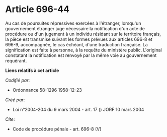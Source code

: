 # Article 696-44

Au cas de poursuites répressives exercées à l'étranger, lorsqu'un gouvernement étranger juge nécessaire la notification d'un
acte de procédure ou d'un jugement à un individu résidant sur le territoire français, la pièce est transmise suivant les
formes prévues aux articles 696-8 et 696-9, accompagnée, le cas échéant, d'une traduction française. La signification est
faite à personne, à la requête du ministère public. L'original constatant la notification est renvoyé par la même voie au
gouvernement requérant.

**Liens relatifs à cet article**

_Codifié par_:

  - Ordonnance 58-1296 1958-12-23

_Créé par_:

  - Loi n°2004-204 du 9 mars 2004 - art. 17 () JORF 10 mars 2004

_Cite_:

  - Code de procédure pénale - art. 696-8 (V)
